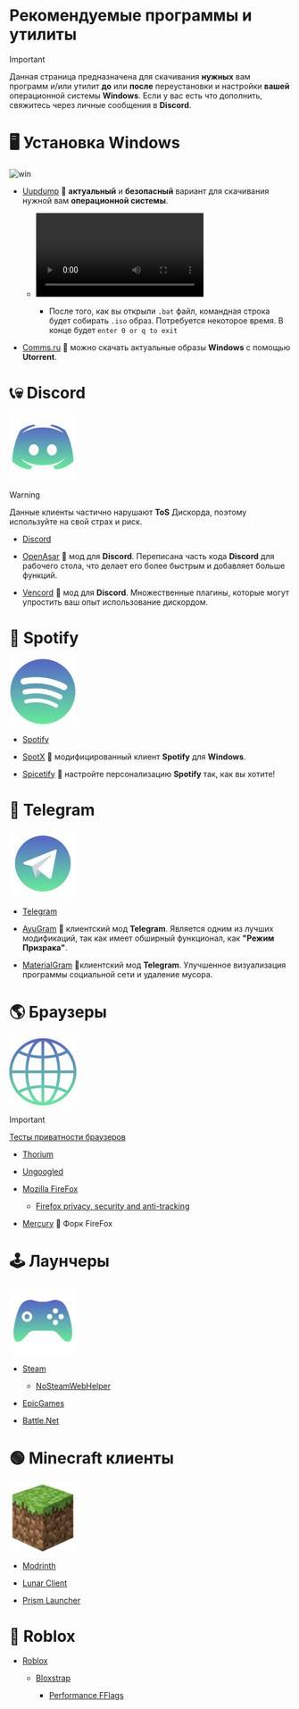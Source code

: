 # Рекомендуемые программы и утилиты
> [!Important]
> Данная страница предназначена для скачивания **нужных** вам программ и/или утилит **до** или **после** переустановки и настройки **вашей** операционной системы **Windows**. Если у вас есть что дополнить, свяжитесь через личные сообщения в **Discord**.

# 🖥️ Установка Windows

![win](https://github.com/user-attachments/assets/a3f9f159-d6b7-4f07-bde2-8b811f16a8a6)

- [Uupdump](https://uupdump.net/) 🔸 **актуальный** и **безопасный** вариант для скачивания нужной вам **операционной системы**. 

  - ![Гайд по установке](/docs/uupdump_guide.mp4)

     - После того, как вы открыли `.bat` файл, командная строка будет собирать `.iso` образ. Потребуется некоторое время. В конце будет `enter 0 or q to exit`

- [Comms.ru](https://www.comss.ru/page.php?id=10053) 🔸 можно скачать актуальные образы **Windows** с помощью **Utorrent**.


# 📞💀 Discord

![Discord](/docs/discord_update.png)

> [!WARNING]
> Данные клиенты частично нарушают **ToS** Дискорда, поэтому используйте на свой страх и риск.

- [Discord](https://discord.com/)

- [OpenAsar](https://openasar.dev/) 🔹 мод для **Discord**. Переписана часть кода **Discord** для рабочего стола, что делает его более быстрым и добавляет больше функций.

- [Vencord](https://vencord.dev/) 🔹 мод для **Discord**. Множественные плагины, которые могут упростить ваш опыт использование дискордом.

# 🎵 Spotify

![Spotify](/docs/spotify.png)

- [Spotify](https://www.spotify.com/de-en/download/other/)

- [SpotX](https://github.com/SpotX-Official/SpotX) 🔸 модифицированный клиент **Spotify** для **Windows**.

- [Spicetify](https://spicetify.app/) 🔸 настройте персонализацию **Spotify** так, как вы хотите!

# 📘 Telegram

![Telegram](/docs/telegram120.png)

- [Telegram](https://desktop.telegram.org/)

- [AyuGram](https://github.com/AyuGram/AyuGramDesktop) 🔹 клиентский мод **Telegram**. Является одним из лучших модификаций, так как имеет обширный функционал, как **"Режим Призрака"**.

- [MaterialGram](https://github.com/kukuruzka165/materialgram) 🔹клиентский мод **Telegram**. Улучшенное визуализация программы социальной сети и удаление мусора.

# 🌎 Браузеры

![Browser](/docs/browser.png)

> [!Important]
> [Тесты приватности браузеров](https://privacytests.org/) 

- [Thorium](https://www.majorgeeks.com/files/details/thorium_browser.html)

- [Ungoogled](https://github.com/ungoogled-software/ungoogled-chromium-windows/releases)

- [Mozilla FireFox](https://www.mozilla.org/en-US/firefox/new/)

  - [Firefox privacy, security and anti-tracking](https://github.com/arkenfox/user.js)

- [Mercury](https://github.com/Alex313031/Mercury/releases/tag/v.129.0.2) 🔸 Форк FireFox

# 🕹️ Лаунчеры

![gaming_logo](/docs/gaming_logo.png)

- [Steam](https://store.steampowered.com/about/)

  - [NoSteamWebHelper](https://github.com/Aetopia/NoSteamWebHelper) 

- [EpicGames](https://store.epicgames.com/en-US/)

- [Battle.Net](https://us.shop.battle.net/ru-ru)

# 🟢 Minecraft клиенты

![min_logo](/docs/min_logo.png)

- [Modrinth](https://modrinth.com/)

- [Lunar Client](https://www.lunarclient.com/)

- [Prism Launcher](https://prismlauncher.org/)

# 👾 Roblox

- [Roblox](https://www.roblox.com/)
  
  - [Bloxstrap](https://github.com/bloxstraplabs/bloxstrap)
  
    - [Performance FFlags](https://gitlab.com/kjwl/roblox-client-optimizer/-/blob/performance-fflags/README.md#performance-fflags) 
